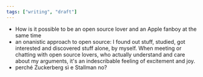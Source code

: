 ```yaml
---
tags: ["writing", "draft"]
---
```

- How is it possible to be an open source lover and an Apple fanboy at the same time
- an onanistic approach to open source: I found out stuff, studied, got interested and discovered stuff alone, by myself. When meeting or chatting with open source lovers, who actually understand and care about my arguments, it's an indescribable feeling of excitement and joy.
- perché Zuckerberg sì e Stallman no?